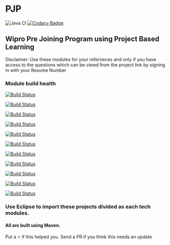 # PJP

![Java CI](https://github.com/ohbus/PJP/workflows/Java%20CI/badge.svg)   [![Codacy Badge](https://api.codacy.com/project/badge/Grade/670499afb6df405782ae6785f593bf8b)](https://www.codacy.com/manual/ohbus/PJP?utm_source=github.com&amp;utm_medium=referral&amp;utm_content=ohbus/PJP&amp;utm_campaign=Badge_Grade)

## Wipro Pre Joining Program using Project Based Learning



Disclaimer:
Use these modules for your referneces and only if you have access to the questions which can be viewd from the project link by signing in with your Resume Number

### Module build health

[![Build Status](https://ci.subho.xyz/buildStatus/icon?subject=tm01+:+Java+Fundamentals&job=PJP+Module+01)](https://ci.subho.xyz/job/PJP%20Module%2001/)

[![Build Status](https://ci.subho.xyz/buildStatus/icon?subject=tm02+:+OOPS+/+Inheritance&job=PJP+Module+02)](https://ci.subho.xyz/job/PJP%20Module%2002/)

[![Build Status](https://ci.subho.xyz/buildStatus/icon?subject=tm03+:+Abstraction+/+Packages+/+Exception+Handling&job=PJP+Module+03)](https://ci.subho.xyz/job/PJP%20Module%2003/)

[![Build Status](https://ci.subho.xyz/buildStatus/icon?subject=tm04+:+Junit&job=PJP+Module+04)](https://ci.subho.xyz/job/PJP%20Module%2004/)

[![Build Status](https://ci.subho.xyz/buildStatus/icon?subject=tm05+:+Wrapper+Classes&job=PJP+Module+05)](https://ci.subho.xyz/job/PJP%20Module%2005/)

[![Build Status](https://ci.subho.xyz/buildStatus/icon?subject=tm06+:+I/O+Streams&job=PJP+Module+06)](https://ci.subho.xyz/job/PJP%20Module%2006/)

[![Build Status](https://ci.subho.xyz/buildStatus/icon?subject=tm07+:+Collection&job=PJP+Module+07)](https://ci.subho.xyz/job/PJP%20Module%2007/)

[![Build Status](https://ci.subho.xyz/buildStatus/icon?subject=tm08+:+RDBMS+/+SQL+/+JDBC&job=PJP+Module+08)](https://ci.subho.xyz/job/PJP%20Module%2008/)

[![Build Status](https://ci.subho.xyz/buildStatus/icon?subject=tm09+:+HTML&job=PJP+Module+09)](https://ci.subho.xyz/job/PJP%20Module%2009/)

[![Build Status](https://ci.subho.xyz/buildStatus/icon?subject=tm10+:+JavaScript+/+CSS&job=PJP+Module+10)](https://ci.subho.xyz/job/PJP%20Module%2010/)

[![Build Status](https://ci.subho.xyz/buildStatus/icon?subject=tm11+:+Servlets+and+JSP&job=PJP+Module+11)](https://ci.subho.xyz/job/PJP%20Module%2011/)

### Use Eclipse to import these projects divided as each tech modules.
#### All are built using Maven.



Put a :star: if this helped you. Send a PR if you think this needs an update
